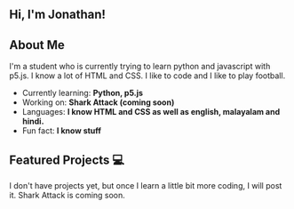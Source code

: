 ## Hi, I'm Jonathan! 

## About Me 

I'm a student who is currently trying to learn python and javascript with p5.js. I know a lot of HTML and CSS.  I like to code and I like to play football. 

- Currently learning: **Python, p5.js**
-  Working on: **Shark Attack (coming soon)**
-  Languages: **I know HTML and CSS as well as english, malayalam and hindi.**
-  Fun fact: **I know stuff**

## Featured Projects 💻
I don't have projects yet, but once I learn a little bit more coding, I will post it. Shark Attack is coming soon.





